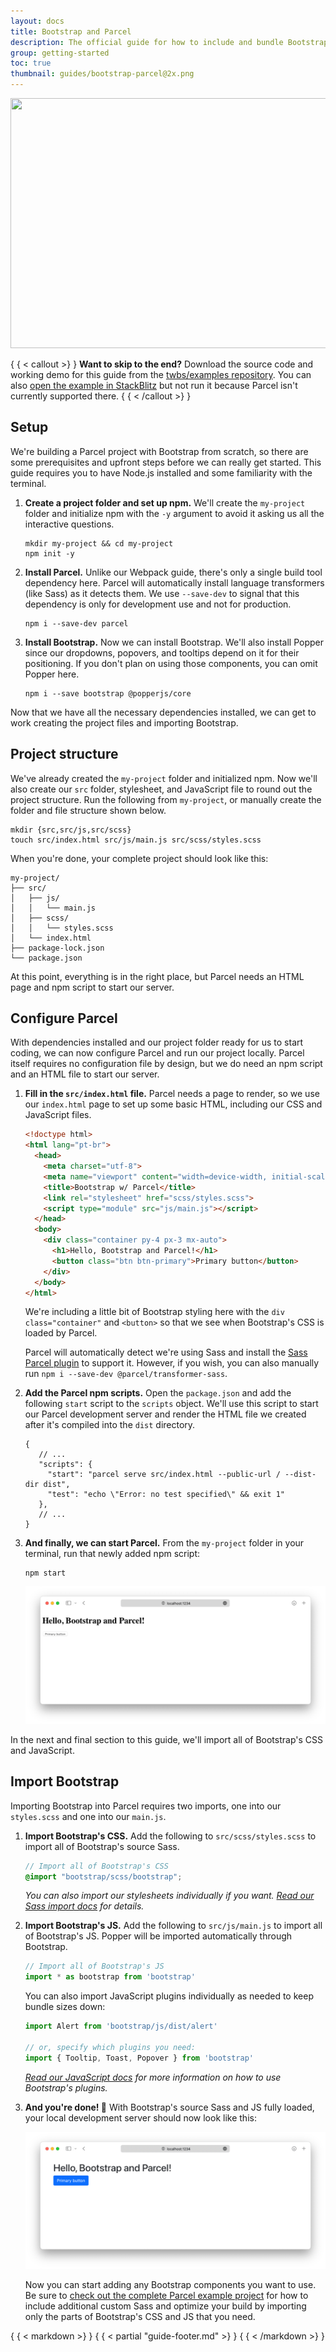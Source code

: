 ```yaml
---
layout: docs
title: Bootstrap and Parcel
description: The official guide for how to include and bundle Bootstrap's CSS and JavaScript in your project using Parcel.
group: getting-started
toc: true
thumbnail: guides/bootstrap-parcel@2x.png
---
```


<img class="d-block mx-auto mb-4 img-fluid rounded-3" srcset="/docs/{ { < param docs_version >} }/assets/img/guides/bootstrap-parcel.png, /docs/{ { < param docs_version >} }/assets/img/guides/bootstrap-parcel@2x.png 2x" src="/docs/{ { < param docs_version >} }/assets/img/guides/bootstrap-parcel.png" width="800" height="400" alt="">

{ { < callout >} }
**Want to skip to the end?** Download the source code and working demo for this
guide from
the [twbs/examples repository](https://github.com/twbs/examples/tree/main/parcel).
You can
also [open the example in StackBlitz](https://stackblitz.com/github/twbs/examples/tree/main/parcel?file=index.html)
but not run it because Parcel isn't currently supported there.
{ { < /callout >} }

## Setup

We're building a Parcel project with Bootstrap from scratch, so there are some
prerequisites and upfront steps before we can really get started. This guide
requires you to have Node.js installed and some familiarity with the terminal.

1. **Create a project folder and set up npm.** We'll create the `my-project`
   folder and initialize npm with the `-y` argument to avoid it asking us all
   the interactive questions.

   ```shell
   mkdir my-project && cd my-project
   npm init -y
   ```

2. **Install Parcel.** Unlike our Webpack guide, there's only a single build
   tool dependency here. Parcel will automatically install language
   transformers (like Sass) as it detects them. We use `--save-dev` to signal
   that this dependency is only for development use and not for production.

   ```shell
   npm i --save-dev parcel
   ```

3. **Install Bootstrap.** Now we can install Bootstrap. We'll also install
   Popper since our dropdowns, popovers, and tooltips depend on it for their
   positioning. If you don't plan on using those components, you can omit Popper
   here.

   ```shell
   npm i --save bootstrap @popperjs/core
   ```

Now that we have all the necessary dependencies installed, we can get to work
creating the project files and importing Bootstrap.

## Project structure

We've already created the `my-project` folder and initialized npm. Now we'll
also create our `src` folder, stylesheet, and JavaScript file to round out the
project structure. Run the following from `my-project`, or manually create the
folder and file structure shown below.

```shell
mkdir {src,src/js,src/scss}
touch src/index.html src/js/main.js src/scss/styles.scss
```

When you're done, your complete project should look like this:

```text
my-project/
├── src/
│   ├── js/
│   │   └── main.js
│   ├── scss/
│   │   └── styles.scss
│   └── index.html
├── package-lock.json
└── package.json
```

At this point, everything is in the right place, but Parcel needs an HTML page
and npm script to start our server.

## Configure Parcel

With dependencies installed and our project folder ready for us to start coding,
we can now configure Parcel and run our project locally. Parcel itself requires
no configuration file by design, but we do need an npm script and an HTML file
to start our server.

1. **Fill in the `src/index.html` file.** Parcel needs a page to render, so we
   use our `index.html` page to set up some basic HTML, including our CSS and
   JavaScript files.

   ```html
   <!doctype html>
   <html lang="pt-br">
     <head>
       <meta charset="utf-8">
       <meta name="viewport" content="width=device-width, initial-scale=1">
       <title>Bootstrap w/ Parcel</title>
       <link rel="stylesheet" href="scss/styles.scss">
       <script type="module" src="js/main.js"></script>
     </head>
     <body>
       <div class="container py-4 px-3 mx-auto">
         <h1>Hello, Bootstrap and Parcel!</h1>
         <button class="btn btn-primary">Primary button</button>
       </div>
     </body>
   </html>
   ```

   We're including a little bit of Bootstrap styling here with the
   `div class="container"` and `<button>` so that we see when Bootstrap's CSS is
   loaded by Parcel.

   Parcel will automatically detect we're using Sass and install
   the [Sass Parcel plugin](https://parceljs.org/languages/sass/) to support it.
   However, if you wish, you can also manually run
   `npm i --save-dev @parcel/transformer-sass`.

2. **Add the Parcel npm scripts.** Open the `package.json` and add the following
   `start` script to the `scripts` object. We'll use this script to start our
   Parcel development server and render the HTML file we created after it's
   compiled into the `dist` directory.

   ```javascripton
   {
      // ...
      "scripts": {
        "start": "parcel serve src/index.html --public-url / --dist-dir dist",
        "test": "echo \"Error: no test specified\" && exit 1"
      },
      // ...
   }
   ```

3. **And finally, we can start Parcel.** From the `my-project` folder in your
   terminal, run that newly added npm script:

   ```shell
   npm start
   ```

   ![Parcel dev server running](/assets/img/guides/parcel-dev-server.png)

In the next and final section to this guide, we'll import all of Bootstrap's CSS
and JavaScript.

## Import Bootstrap

Importing Bootstrap into Parcel requires two imports, one into our `styles.scss`
and one into our `main.js`.

1. **Import Bootstrap's CSS.** Add the following to `src/scss/styles.scss` to
   import all of Bootstrap's source Sass.

   ```scss
   // Import all of Bootstrap's CSS
   @import "bootstrap/scss/bootstrap";
   ```

   *You can also import our stylesheets individually if you
   want. [Read our Sass import docs](   /customize/sass.md#importing) for details.*

2. **Import Bootstrap's JS.** Add the following to `src/js/main.js` to import
   all of Bootstrap's JS. Popper will be imported automatically through
   Bootstrap.

   <!-- eslint-skip -->
   ```javascript
   // Import all of Bootstrap's JS
   import * as bootstrap from 'bootstrap'
   ```

   You can also import JavaScript plugins individually as needed to keep bundle
   sizes down:

   <!-- eslint-skip -->
   ```javascript
   import Alert from 'bootstrap/js/dist/alert'

   // or, specify which plugins you need:
   import { Tooltip, Toast, Popover } from 'bootstrap'
   ```

   *[Read our JavaScript docs](../comecando/javascript.md)
   for more information on how to use Bootstrap's plugins.*

3. **And you're done! 🎉** With Bootstrap's source Sass and JS fully loaded, your
   local development server should now look like this:

   ![Parcel dev server running with Bootstrap](/assets/img/guides/parcel-dev-server-bootstrap.png)

   Now you can start adding any Bootstrap components you want to use. Be sure
   to [check out the complete Parcel example project](https://github.com/twbs/examples/tree/main/parcel)
   for how to include additional custom Sass and optimize your build by
   importing only the parts of Bootstrap's CSS and JS that you need.

{ { < markdown >} }
{ { < partial "guide-footer.md" >} }
{ { < /markdown >} }
